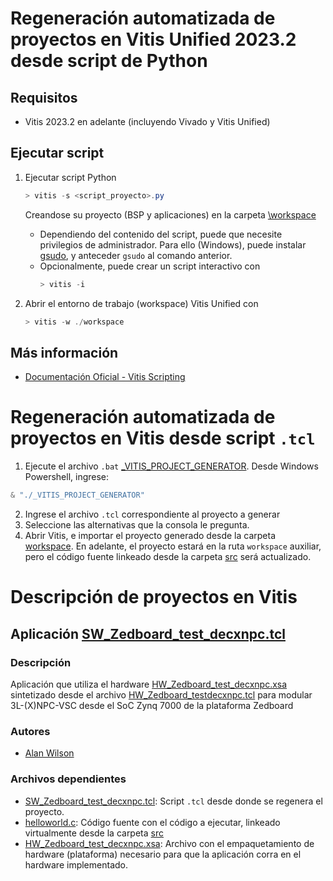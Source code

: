 # Regeneración automatizada de proyectos en Vitis Unified 2023.2 desde script de Python

## Requisitos
- Vitis 2023.2 en adelante (incluyendo Vivado y Vitis Unified)

## Ejecutar script

1. Ejecutar script Python
	```Powershell
	> vitis -s <script_proyecto>.py
	```
	Creandose su proyecto (BSP y aplicaciones) en la carpeta [\workspace](./workspace/)
	- Dependiendo del contenido del script, puede que necesite privilegios de administrador. Para ello (Windows), puede instalar [gsudo](https://github.com/gerardog/gsudo), y anteceder ``gsudo`` al comando anterior.
	- Opcionalmente, puede crear un script interactivo con
		```Powershell
		> vitis -i
		```

1. Abrir el entorno de trabajo (workspace) Vitis Unified con
	```Powershell
	> vitis -w ./workspace
	```

## Más información

- [Documentación Oficial - Vitis Scripting](https://github.com/Xilinx/Vitis-Tutorials/tree/2023.2/Embedded_Software/Feature_Tutorials/04-vitis_scripting_flows)

# Regeneración automatizada de proyectos en Vitis desde script `.tcl`

1. Ejecute el archivo `.bat` [_VITIS_PROJECT_GENERATOR](_VITIS_PROJECT_GENERATOR.bat). Desde Windows Powershell, ingrese:
```powershell
& "./_VITIS_PROJECT_GENERATOR"
```
2. Ingrese el archivo `.tcl` correspondiente al proyecto a generar
3. Seleccione las alternativas que la consola le pregunta.
4. Abrir Vitis, e importar el proyecto generado desde la carpeta [workspace](./workspace/). En adelante, el proyecto estará en la ruta `workspace` auxiliar, pero el código fuente linkeado desde la carpeta [src](../src/) será actualizado.

# Descripción de proyectos en Vitis

## Aplicación [SW_Zedboard_test_decxnpc.tcl](./SW_Zedboard_test_decxnpc.tcl)

### Descripción

Aplicación que utiliza el hardware [HW_Zedboard_test_decxnpc.xsa](../../Vivado/xsa_hardware/HW_Zedboard_test_decxnpc.xsa) sintetizado desde el archivo [HW_Zedboard_testdecxnpc.tcl](../../Vivado/projects/HW_Zedboard_test_decxnpc.tcl) para modular 3L-(X)NPC-VSC desde el SoC Zynq 7000 de la plataforma Zedboard

### Autores

* [Alan Wilson](mailto:alan.wilson@usm.cl)

### Archivos dependientes

* [SW_Zedboard_test_decxnpc.tcl](./SW_Zedboard_test_decxnpc.tcl): Script `.tcl` desde donde se regenera el proyecto.
* [helloworld.c](../src/helloworld.c): Código fuente con el código a ejecutar, linkeado virtualmente desde la carpeta [src](../src/)
* [HW_Zedboard_test_decxnpc.xsa](../../Vivado/xsa_hardware/HW_Zedboard_test_decxnpc.xsa): Archivo con el empaquetamiento de hardware (plataforma) necesario para que la aplicación corra en el hardware implementado.